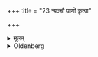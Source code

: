 +++
title = "23 न्यञ्चौ पाणी कृत्वा"

+++

<details><summary>मूलम्</summary>

न्यञ्चौ पाणी कृत्वा स्योनेति गृहपतिर्जपेत् २३
</details>

<details><summary>Oldenberg</summary>

24. The householder, turning his hands downwards (so as to touch the layer of grass), should murmur (the Mantra), 'Be soft' (l.l. 4).
</details>
